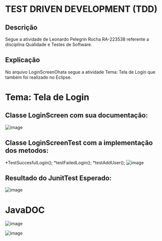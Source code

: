 # TEST DRIVEN DEVELOPMENT (TDD)

##  Descrição
Segue a atividade de Leonardo Pelegrin Rocha RA-223538 referente a disciplina Qualidade e Testes de Software.
## Explicação
No arquivo LoginScreenOhata segue a atividade Tema: Tela de Login que também foi realizado no Eclipse.

# Tema: Tela de Login

## Classe LoginScreen com sua documentação:
![image](https://github.com/LeonardoPelegrin/TddOhata/assets/110860762/0682de80-81ef-4452-ac59-54268fd5434e)

## Classe LoginScreenTest com a implementação dos metodos:
*TestSuccesfulLogin();
*testFailedLogin();
*testAddUser();
![image](https://github.com/LeonardoPelegrin/TddOhata/assets/110860762/f54a74a4-35b3-47f4-a7ce-cd17874aa95f)

## Resultado do JunitTest Esperado:
![image](https://github.com/LeonardoPelegrin/TddOhata/assets/110860762/79c5895c-89ad-4fb4-a5c8-a0e2686945c8)

# JavaDOC
![image](https://github.com/LeonardoPelegrin/TddOhata/assets/110860762/b5ec7213-a0a9-4252-9ebf-6edaf07943f3)

![image](https://github.com/LeonardoPelegrin/TddOhata/assets/110860762/850b1625-77b4-4ffc-ab26-d73333b83e5c)







